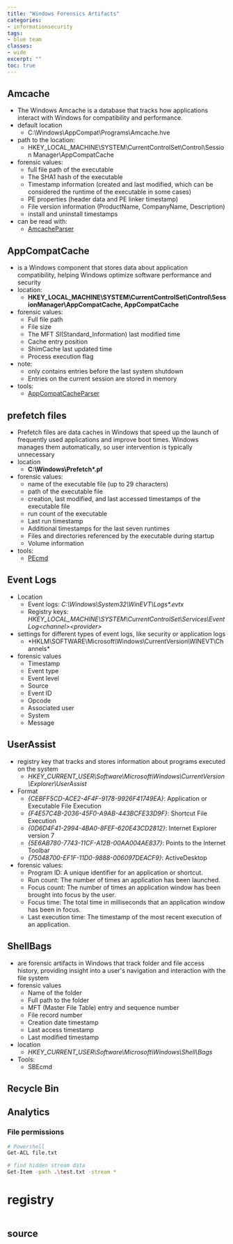 ```yaml
---
title: "Windows Forensics Artifacts"
categories: 
- informationsecurity
tags:
- blue team
classes: 
- wide
excerpt: "" 
toc: true
--- 
```


## Amcache

* The Windows Amcache is a database that tracks how applications interact with Windows for compatibility and performance.
* default location
  * C:\Windows\AppCompat\Programs\Amcache.hve
* path to the location:
  * HKEY_LOCAL_MACHINE\SYSTEM\CurrentControlSet\Control\Session Manager\AppCompatCache
* forensic values:
  * full file path of the executable
  * The SHA1 hash of the executable
  * Timestamp information (created and last modified, which can be considered the runtime of the executable in some cases)
  * PE properties (header data and PE linker timestamp)
  * File version information (ProductName, CompanyName, Description)
  * install and uninstall timestamps
* can be read with:
  * [AmcacheParser][def1]

## AppCompatCache

* is a Windows component that stores data about application compatibility, helping Windows optimize software performance and security
* location:
  * **HKEY_LOCAL_MACHINE\SYSTEM\CurrentControlSet\Control\SessionManager\AppCompatCache, AppCompatCache**
* forensic values:
  * Full file path
  * File size
  * The MFT $SI ($Standard_Information) last modified time
  * Cache entry position
  * ShimCache last updated time
  * Process execution flag
* note:
  * only contains entries before the last system shutdown
  * Entries on the current session are stored in memory
* tools:
  * [AppCompatCacheParser][def2]

## prefetch files

* Prefetch files are data caches in Windows that speed up the launch of frequently used applications and improve boot times. Windows manages them automatically, so user intervention is typically unnecessary
* location
  * **C:\Windows\Prefetch\*.pf**
* forensic values:
  * name of the executable file (up to 29 characters)
  * path of the executable file
  * creation, last modified, and last accessed timestamps of the executable file
  * run count of the executable
  * Last run timestamp
  * Additional timestamps for the last seven runtimes
  * Files and directories referenced by the executable during startup
  * Volume information
* tools:
  * [PEcmd][def3]

## Event Logs

* Location
  * Event logs: *C:\Windows\System32\WinEVT\Logs\*.evtx*
  * Registry keys: *HKEY_LOCAL_MACHINE\SYSTEM\CurrentControlSet\Services\EventLog\<channel>\<provider>*
* settings for different types of event logs, like security or application logs
  * *HKLM\SOFTWARE\Microsoft\Windows\CurrentVersion\WINEVT\Channels\*
* forensic values
  * Timestamp
  * Event type
  * Event level
  * Source
  * Event ID
  * Opcode
  * Associated user
  * System
  * Message

## UserAssist

* registry key that tracks and stores information about programs executed on the system
  * *HKEY_CURRENT_USER\Software\Microsoft\Windows\CurrentVersion\Explorer\UserAssist*
* Format
  * *{CEBFF5CD-ACE2-4F4F-9178-9926F41749EA}*: Application or Executable File Execution
  * *{F4E57C4B-2036-45F0-A9AB-443BCFE33D9F}*: Shortcut File Execution
  * *{0D6D4F41-2994-4BA0-8FEF-620E43CD2812}*: Internet Explorer version 7
  * *{5E6AB780-7743-11CF-A12B-00AA004AE837}*: Points to the Internet Toolbar
  * *{75048700-EF1F-11D0-9888-006097DEACF9}*: ActiveDesktop
* forensic values:
  * Program ID: A unique identifier for an application or shortcut.
  * Run count: The number of times an application has been launched.
  * Focus count: The number of times an application window has been brought into focus by the user.
  * Focus time: The total time in milliseconds that an application window has been in focus.
  * Last execution time: The timestamp of the most recent execution of an application.

## ShellBags

* are forensic artifacts in Windows that track folder and file access history, providing insight into a user's navigation and interaction with the file system
* forensic values
  * Name of the folder
  * Full path to the folder
  * MFT (Master File Table) entry and sequence number
  * File record number
  * Creation date timestamp
  * Last access timestamp
  * Last modified timestamp
* location
  * *HKEY_CURRENT_USER\Software\Microsoft\Windows\Shell\Bags*
* Tools:
  * SBEcmd

## Recycle Bin

## Analytics

### File permissions

```bash
# Powershell
Get-ACL file.txt

# find hidden stream data
Get-Item -path .\test.txt -stream *
```

# registry

```bash

```

## source

[def1]: https://github.com/EricZimmerman/AmcacheParser
[def2]: https://github.com/EricZimmerman/AppCompatCacheParser
[def3]: https://github.com/EricZimmerman/PECmd
